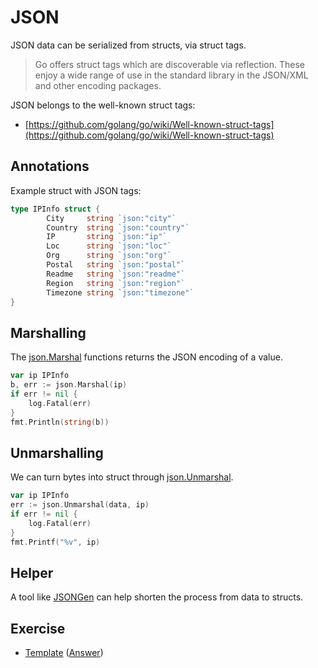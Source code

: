 # JSON

JSON data can be serialized from structs, via struct tags.

> Go offers struct tags which are discoverable via reflection. These enjoy a
> wide range of use in the standard library in the JSON/XML and other encoding
> packages.

JSON belongs to the well-known struct tags:

* [https://github.com/golang/go/wiki/Well-known-struct-tags](https://github.com/golang/go/wiki/Well-known-struct-tags)

## Annotations

Example struct with JSON tags:

```go
type IPInfo struct {
        City     string `json:"city"`
        Country  string `json:"country"`
        IP       string `json:"ip"`
        Loc      string `json:"loc"`
        Org      string `json:"org"`
        Postal   string `json:"postal"`
        Readme   string `json:"readme"`
        Region   string `json:"region"`
        Timezone string `json:"timezone"`
}
```

## Marshalling

The [json.Marshal](https://golang.org/pkg/encoding/json/#Marshal) functions returns the JSON encoding of a value.

```go
var ip IPInfo
b, err := json.Marshal(ip)
if err != nil {
    log.Fatal(err)
}
fmt.Println(string(b))
```

## Unmarshalling

We can turn bytes into struct through [json.Unmarshal](https://golang.org/pkg/encoding/json/#Unmarshal).

```go
var ip IPInfo
err := json.Unmarshal(data, ip)
if err != nil {
    log.Fatal(err)
}
fmt.Printf("%v", ip)
```

## Helper

A tool like [JSONGen](https://github.com/bemasher/JSONGen) can help shorten the process from data to structs.

## Exercise

* [Template](template1/main.go) ([Answer](exercise1/main.go))
